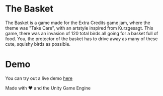 # The Basket

The Basket is a game made for the Extra Credits game jam, where the theme was "Take Care", with an artstyle inspired from Kurzgesagt. This game, there was an invasion of 120 total birds all going for a basket full of food. You, the protector of the basket has to drive away as many of these cute, squishy birds as possible.

# Demo

You can try out a live demo [here]

Made with :heart: and the Unity Game Engine

[Extra Credits]: https://www.youtube.com/user/ExtraCreditz
[here]: https://hypehex.itch.io/the-basket
